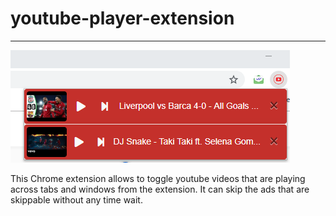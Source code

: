 # youtube-player-extension #
- - - -

![alt text](https://raw.githubusercontent.com/ak-17/youtube-player-extension/master/images/extension-use.PNG)

This Chrome extension allows to toggle youtube videos that are playing across tabs and windows from the extension.
It can skip the ads that are skippable without any time wait.
